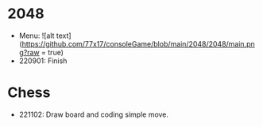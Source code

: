 # 2048
- Menu:
![alt text](https://github.com/77x17/consoleGame/blob/main/2048/2048/main.png?raw = true)
- 220901: Finish

# Chess
- 221102: Draw board and coding simple move.
